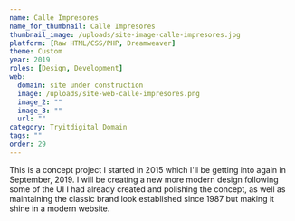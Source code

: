 ```yaml
---
name: Calle Impresores
name_for_thumbnail: Calle Impresores
thumbnail_image: /uploads/site-image-calle-impresores.jpg
platform: [Raw HTML/CSS/PHP, Dreamweaver]
theme: Custom
year: 2019
roles: [Design, Development]
web:
  domain: site under construction
  image: /uploads/site-web-calle-impresores.png
  image_2: ""
  image_3: ""
  url: ""
category: Tryitdigital Domain
tags: ""
order: 29
---
```


This is a concept project I started in 2015 which I'll be getting into again in September, 2019. I will be creating a new more modern design following some of the UI I had already created and polishing the concept, as well as maintaining the classic brand look established since 1987 but making it shine in a modern website.